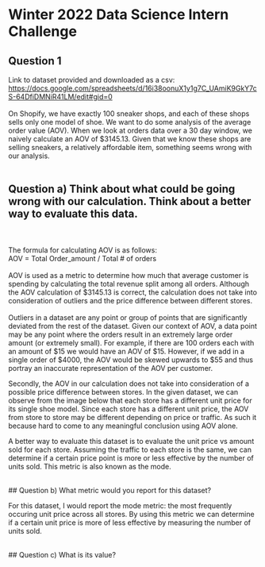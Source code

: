 # **Winter 2022 Data Science Intern Challenge**
## Question 1
Link to dataset provided and downloaded as a csv: <br>
https://docs.google.com/spreadsheets/d/16i38oonuX1y1g7C_UAmiK9GkY7cS-64DfiDMNiR41LM/edit#gid=0
<br><br>
On Shopify, we have exactly 100 sneaker shops, and each of these shops sells only one model of shoe. We want to do some analysis of the average order value (AOV). When we look at orders data over a 30 day window, we naively calculate an AOV of $3145.13. Given that we know these shops are selling sneakers, a relatively affordable item, something seems wrong with our analysis. 
<br><br>
## **Question a) Think about what could be going wrong with our calculation. Think about a better way to evaluate this data.**
<br><br>
The formula for calculating AOV is as follows: <br>
AOV = Total Order_amount / Total # of orders
<br> <br>
AOV is used as a metric to determine how much that average customer is spending by calculating the total revenue split among all orders. Although the AOV calculation of $3145.13 is correct, the calculation does not take into consideration of outliers and the price difference between different stores. 
<br><br>
Outliers in a dataset are any point or group of points that are significantly deviated from the rest of the dataset. Given our context of AOV, a data point may be any point where the orders result in an extremely large order amount (or extremely small). 
For example, if there are 100 orders each with an amount of $15 we would have an AOV of $15. However, if we add in a single order of $4000, the AOV would be skewed upwards to $55 and thus portray an inaccurate representation of the AOV per customer. 

Secondly, the AOV in our calculation does not take into consideration of a possible price difference between stores. In the given dataset, we can observe from the image below that each store has a different unit price for its single shoe model. Since each store has a different unit price, the AOV from store to store may be different depending on price or traffic. As such it because hard to come to any meaningful conclusion using AOV alone.  

A better way to evaluate this dataset is to evaluate the unit price vs amount sold for each store. Assuming the traffic to each store is the same, we can determine if a certain price point is more or less effective by the number of units sold. This metric is also known as the mode.
<br> 

<br>
## Question b) What metric would you report for this dataset?

For this dataset, I would report the mode metric: the most frequently occuring unit price across all stores. By using this metric we can determine if a certain unit price is more of less effective by measuring the number of units sold.  

<br>
## Question c) What is its value?


